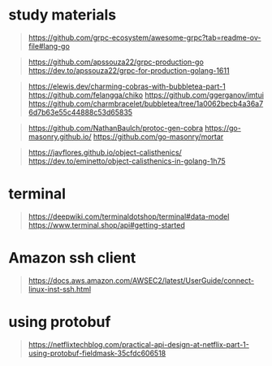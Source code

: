 # study materials
> https://github.com/grpc-ecosystem/awesome-grpc?tab=readme-ov-file#lang-go

> https://github.com/apssouza22/grpc-production-go
> https://dev.to/apssouza22/grpc-for-production-golang-1611

> https://elewis.dev/charming-cobras-with-bubbletea-part-1
> https://github.com/felangga/chiko
> https://github.com/ggerganov/imtui
> https://github.com/charmbracelet/bubbletea/tree/1a0062becb4a36a76d7b63e55c44888c53d65835

> https://github.com/NathanBaulch/protoc-gen-cobra
> https://go-masonry.github.io/
> https://github.com/go-masonry/mortar

> https://javflores.github.io/object-calisthenics/
> https://dev.to/eminetto/object-calisthenics-in-golang-1h75

# terminal

> https://deepwiki.com/terminaldotshop/terminal#data-model
> https://www.terminal.shop/api#getting-started

# Amazon ssh client

> https://docs.aws.amazon.com/AWSEC2/latest/UserGuide/connect-linux-inst-ssh.html

# using protobuf
> https://netflixtechblog.com/practical-api-design-at-netflix-part-1-using-protobuf-fieldmask-35cfdc606518